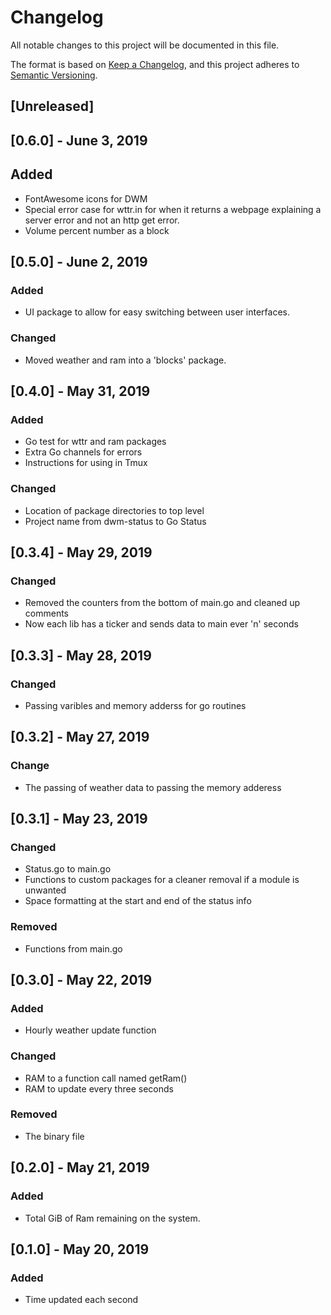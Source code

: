 # Changelog
All notable changes to this project will be documented in this file.

The format is based on [Keep a Changelog](https://keepachangelog.com/en/1.0.0/),
and this project adheres to [Semantic Versioning](https://semver.org/spec/v2.0.0.html).

## [Unreleased]

## [0.6.0] - June 3, 2019
## Added
- FontAwesome icons for DWM
- Special error case for wttr.in for when it returns a webpage explaining a server error and not an http get error.
- Volume percent number as a block

## [0.5.0] - June 2, 2019
### Added
- UI package to allow for easy switching between user interfaces.

### Changed
- Moved weather and ram into a 'blocks' package.

## [0.4.0] - May 31, 2019
### Added
- Go test for wttr and ram packages
- Extra Go channels for errors
- Instructions for using in Tmux

### Changed
- Location of package directories to top level
- Project name from dwm-status to Go Status

## [0.3.4] - May 29, 2019
### Changed
- Removed the counters from the bottom of main.go and cleaned up comments
- Now each lib has a ticker and sends data to main ever 'n' seconds

## [0.3.3] - May 28, 2019
### Changed
- Passing varibles and memory adderss for go routines

## [0.3.2] - May 27, 2019
### Change
- The passing of weather data to passing the memory adderess

## [0.3.1] - May 23, 2019
### Changed
- Status.go to main.go
- Functions to custom packages for a cleaner removal if a module is unwanted
- Space formatting at the start and end of the status info

### Removed
- Functions from main.go

## [0.3.0] - May 22, 2019
### Added
- Hourly weather update function

### Changed
- RAM to a function call named getRam()
- RAM to update every three seconds

### Removed
- The binary file

## [0.2.0] - May 21, 2019
### Added
- Total GiB of Ram remaining on the system.

## [0.1.0] - May 20, 2019
### Added
- Time updated each second
